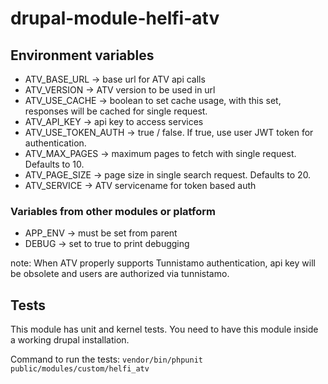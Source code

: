 # drupal-module-helfi-atv

## Environment variables
- ATV_BASE_URL -> base url for ATV api calls
- ATV_VERSION -> ATV version to be used in url
- ATV_USE_CACHE -> boolean to set cache usage, with this set, responses will be cached for single request.
- ATV_API_KEY -> api key to access services
- ATV_USE_TOKEN_AUTH -> true / false. If true, use user JWT token for authentication.
- ATV_MAX_PAGES -> maximum pages to fetch with single request. Defaults to 10.
- ATV_PAGE_SIZE -> page size in single search request. Defaults to 20.
- ATV_SERVICE -> ATV servicename for token based auth


### Variables from other modules or platform
- APP_ENV -> must be set from parent
- DEBUG -> set to true to print debugging

note: When ATV properly supports Tunnistamo authentication, api key will be obsolete and users are authorized via tunnistamo.

## Tests

This module has unit and kernel tests. You need to have this module inside a working drupal installation.

Command to run the tests: ```vendor/bin/phpunit public/modules/custom/helfi_atv```
